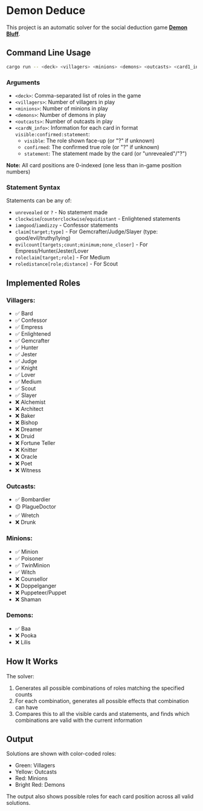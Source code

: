# Demon Deduce

This project is an automatic solver for the social deduction game [**Demon Bluff**](https://store.steampowered.com/app/3522600/Demon_Bluff/).

## Command Line Usage

```bash
cargo run -- <deck> <villagers> <minions> <demons> <outcasts> <card1_info> <card2_info> ...
```

### Arguments

- `<deck>`: Comma-separated list of roles in the game
- `<villagers>`: Number of villagers in play
- `<minions>`: Number of minions in play
- `<demons>`: Number of demons in play
- `<outcasts>`: Number of outcasts in play
- `<cardN_info>`: Information for each card in format `visible:confirmed:statement`:
  - `visible`: The role shown face-up (or "?" if unknown)
  - `confirmed`: The confirmed true role (or "?" if unknown)
  - `statement`: The statement made by the card (or "unrevealed"/"?")

**Note:** All card positions are 0-indexed (one less than in-game position numbers)

### Statement Syntax

Statements can be any of:
- `unrevealed` or `?` - No statement made
- `clockwise`/`counterclockwise`/`equidistant` - Enlightened statements
- `iamgood`/`iamdizzy` - Confessor statements
- `claim[target;type]` - For Gemcrafter/Judge/Slayer (type: good/evil/truthy/lying)
- `evilcount[targets;count;minimum;none_closer]` - For Empress/Hunter/Jester/Lover
- `roleclaim[target;role]` - For Medium
- `roledistance[role;distance]` - For Scout

## Implemented Roles

### Villagers:
- ✅ Bard
- ✅ Confessor
- ✅ Empress
- ✅ Enlightened
- ✅ Gemcrafter
- ✅ Hunter
- ✅ Jester
- ✅ Judge
- ✅ Knight
- ✅ Lover
- ✅ Medium
- ✅ Scout
- ✅ Slayer
- ❌ Alchemist
- ❌ Architect
- ❌ Baker
- ❌ Bishop
- ❌ Dreamer
- ❌ Druid
- ❌ Fortune Teller
- ❌ Knitter
- ❌ Oracle
- ❌ Poet
- ❌ Witness

### Outcasts:
- ✅ Bombardier
- 🟡 PlagueDoctor
- ✅ Wretch
- ❌ Drunk

### Minions:
- ✅ Minion
- ✅ Poisoner
- ✅ TwinMinion
- ✅ Witch
- ❌ Counsellor
- ❌ Doppelganger
- ❌ Puppeteer/Puppet
- ❌ Shaman

### Demons:
- ✅ Baa
- ❌ Pooka
- ❌ Lilis

## How It Works

The solver:
1. Generates all possible combinations of roles matching the specified counts
2. For each combination, generates all possible effects that combination can have
3. Compares this to all the visible cards and statements, and finds which combinations are valid with the current information

## Output

Solutions are shown with color-coded roles:
- Green: Villagers
- Yellow: Outcasts
- Red: Minions
- Bright Red: Demons

The output also shows possible roles for each card position across all valid solutions.
